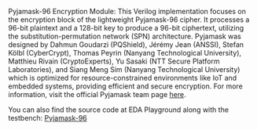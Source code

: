 Pyjamask-96 Encryption Module: This Verilog implementation focuses on the encryption block of the lightweight Pyjamask-96 cipher. It processes a 96-bit plaintext and a 128-bit key to produce a 96-bit ciphertext, utilizing the substitution-permutation network (SPN) architecture. Pyjamask was designed by Dahmun Goudarzi (PQShield), Jérémy Jean (ANSSI), Stefan Kölbl (CyberCrypt), Thomas Peyrin (Nanyang Technological University), Matthieu Rivain (CryptoExperts), Yu Sasaki (NTT Secure Platform Laboratories), and Siang Meng Sim (Nanyang Technological University) which is optimized for resource-constrained environments like IoT and embedded systems, providing efficient and secure encryption. For more information, visit the official Pyjamask team page [here](https://pyjamask-cipher.github.io/team.html).

You can also find the source code at EDA Playground along with the testbench: [Pyjamask-96](https://edaplayground.com/x/gRPr)
